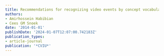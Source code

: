 ```yaml
---
title: Recommendations for recognizing video events by concept vocabularies
authors:
- Amirhossein Habibian
- Cees GM Snoek
date: '2014-01-01'
publishDate: '2024-01-07T12:07:00.742183Z'
publication_types:
- article-journal
publication: '*CVIU*'
---
```

